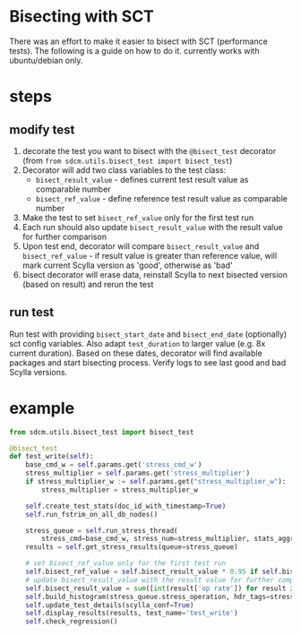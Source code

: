 # Bisecting with SCT
There was an effort to make it easier to bisect with SCT (performance tests). The following is a guide on how to do it.
currently works with ubuntu/debian only.

# steps
## modify test
1. decorate the test you want to bisect with the `@bisect_test` decorator (from `from sdcm.utils.bisect_test import bisect_test`)
2. Decorator will add two class variables to the test class:
    * `bisect_result_value` - defines current test result value as comparable number
    * `bisect_ref_value` - define reference test result value as comparable number
3. Make the test to set `bisect_ref_value` only for the first test run
4. Each run should also update `bisect_result_value` with the result value for further comparison
3. Upon test end, decorator will compare `bisect_result_value` and `bisect_ref_value` - if result value is greater than reference value, will mark current
Scylla version as 'good', otherwise as 'bad'
4. bisect decorator will erase data, reinstall Scylla to next bisected version (based on result) and rerun the test

## run test
Run test with providing `bisect_start_date` and `bisect_end_date` (optionally) sct config variables.
Also adapt `test_duration` to larger value (e.g. 8x current duration).
Based on these dates, decorator will
find available packages and start bisecting process.
Verify logs to see last good and bad Scylla versions.

# example
```python
from sdcm.utils.bisect_test import bisect_test

@bisect_test
def test_write(self):
    base_cmd_w = self.params.get('stress_cmd_w')
    stress_multiplier = self.params.get('stress_multiplier')
    if stress_multiplier_w := self.params.get("stress_multiplier_w"):
        stress_multiplier = stress_multiplier_w

    self.create_test_stats(doc_id_with_timestamp=True)
    self.run_fstrim_on_all_db_nodes()

    stress_queue = self.run_stress_thread(
        stress_cmd=base_cmd_w, stress_num=stress_multiplier, stats_aggregate_cmds=False)
    results = self.get_stress_results(queue=stress_queue)

    # set bisect_ref_value only for the first test run
    self.bisect_ref_value = self.bisect_result_value * 0.95 if self.bisect_ref_value is None else self.bisect_ref_value
    # update bisect_result_value with the result value for further comparison
    self.bisect_result_value = sum([int(result['op rate']) for result in results])
    self.build_histogram(stress_queue.stress_operation, hdr_tags=stress_queue.hdr_tags)
    self.update_test_details(scylla_conf=True)
    self.display_results(results, test_name='test_write')
    self.check_regression()
```
